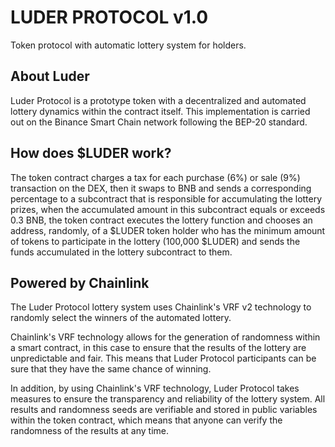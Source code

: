# LUDER PROTOCOL v1.0

Token protocol with automatic lottery system for holders.

## About Luder

Luder Protocol is a prototype token with a decentralized and automated lottery dynamics within the contract itself. This implementation is carried out on the Binance Smart Chain network following the BEP-20 standard.

## How does $LUDER work?

The token contract charges a tax for each purchase (6%) or sale (9%) transaction on the DEX, then it swaps to BNB and sends a corresponding percentage to a subcontract that is responsible for accumulating the lottery prizes, when the accumulated amount in this subcontract equals or exceeds 0.3 BNB, the token contract executes the lottery function and chooses an address, randomly, of a $LUDER token holder who has the minimum amount of tokens to participate in the lottery (100,000 $LUDER) and sends the funds accumulated in the lottery subcontract to them.

## Powered by Chainlink

The Luder Protocol lottery system uses Chainlink's VRF v2 technology to randomly select the winners of the automated lottery.

Chainlink's VRF technology allows for the generation of randomness within a smart contract, in this case to ensure that the results of the lottery are unpredictable and fair. This means that Luder Protocol participants can be sure that they have the same chance of winning.

In addition, by using Chainlink's VRF technology, Luder Protocol takes measures to ensure the transparency and reliability of the lottery system. All results and randomness seeds are verifiable and stored in public variables within the token contract, which means that anyone can verify the randomness of the results at any time.
